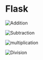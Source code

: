 # Flask

![Addition](https://user-images.githubusercontent.com/90285650/145912794-99ecb810-3079-41b0-a705-0979b8934057.png)

![Subtraction](https://user-images.githubusercontent.com/90285650/145912802-699dbaf1-1449-44c2-9dd7-10cb7deaa786.png)

![multiplication](https://user-images.githubusercontent.com/90285650/145912827-ea05bf34-4d64-46bf-93de-ee81cf1b67d8.png)

![Division](https://user-images.githubusercontent.com/90285650/145912852-c7abe068-8b85-4000-b7a5-371e35f50bcc.png)
